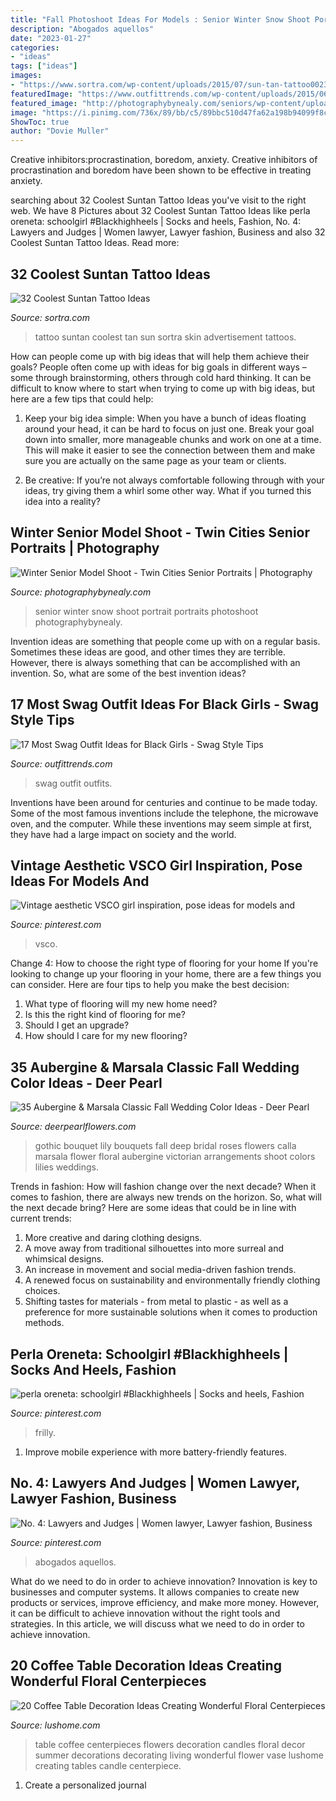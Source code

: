 ```yaml
---
title: "Fall Photoshoot Ideas For Models : Senior Winter Snow Shoot Portrait Portraits Photoshoot Photographybynealy"
description: "Abogados aquellos"
date: "2023-01-27"
categories:
- "ideas"
tags: ["ideas"]
images:
- "https://www.sortra.com/wp-content/uploads/2015/07/sun-tan-tattoo00231.jpg"
featuredImage: "https://www.outfittrends.com/wp-content/uploads/2015/06/black-girls-swag-style.jpg"
featured_image: "http://photographybynealy.com/seniors/wp-content/uploads/2016/02/29-1140-post/eagan-apple-valley-rosemount-senior-picture-ideas21.jpg"
image: "https://i.pinimg.com/736x/89/bb/c5/89bbc510d47fa62a198b94099f8c2dbe.jpg"
ShowToc: true
author: "Dovie Muller"
---
```



Creative inhibitors:procrastination, boredom, anxiety.
Creative inhibitors of procrastination and boredom have been shown to be effective in treating anxiety.

	

		
searching about 32 Coolest Suntan Tattoo Ideas you've visit to the right web. We have 8 Pictures about 32 Coolest Suntan Tattoo Ideas like perla oreneta: schoolgirl #Blackhighheels | Socks and heels, Fashion, No. 4: Lawyers and Judges | Women lawyer, Lawyer fashion, Business and also 32 Coolest Suntan Tattoo Ideas. Read more:
		
    
## 32 Coolest Suntan Tattoo Ideas

<img loading=lazy src="https://www.sortra.com/wp-content/uploads/2015/07/sun-tan-tattoo00231.jpg" onerror="this.onerror=null;this.src='https://tse2.mm.bing.net/th?id=OIP.De8qew_HULvmy9FvCBFmKQHaJ4&amp;pid=15.1';" alt="32 Coolest Suntan Tattoo Ideas">

_Source: sortra.com_

>tattoo suntan coolest tan sun sortra skin advertisement tattoos. 

	

How can people come up with big ideas that will help them achieve their goals?
People often come up with ideas for big goals in different ways – some through brainstorming, others through cold hard thinking. It can be difficult to know where to start when trying to come up with big ideas, but here are a few tips that could help:
1. Keep your big idea simple: When you have a bunch of ideas floating around your head, it can be hard to focus on just one. Break your goal down into smaller, more manageable chunks and work on one at a time. This will make it easier to see the connection between them and make sure you are actually on the same page as your team or clients.

2. Be creative: If you’re not always comfortable following through with your ideas, try giving them a whirl some other way. What if you turned this idea into a reality?

    
## Winter Senior Model Shoot - Twin Cities Senior Portraits | Photography

<img loading=lazy src="http://photographybynealy.com/seniors/wp-content/uploads/2016/02/29-1140-post/eagan-apple-valley-rosemount-senior-picture-ideas21.jpg" onerror="this.onerror=null;this.src='https://tse1.mm.bing.net/th?id=OIP.kWeQgNQUJg48wc5SCZ26ywHaLH&amp;pid=15.1';" alt="Winter Senior Model Shoot - Twin Cities Senior Portraits | Photography">

_Source: photographybynealy.com_

>senior winter snow shoot portrait portraits photoshoot photographybynealy. 

	

Invention ideas are something that people come up with on a regular basis. Sometimes these ideas are good, and other times they are terrible. However, there is always something that can be accomplished with an invention. So, what are some of the best invention ideas?

    
## 17 Most Swag Outfit Ideas For Black Girls - Swag Style Tips

<img loading=lazy src="https://www.outfittrends.com/wp-content/uploads/2015/06/black-girls-swag-style.jpg" onerror="this.onerror=null;this.src='https://tse4.mm.bing.net/th?id=OIP.jYAyrDYt_FOZcciPUBh40AHaLH&amp;pid=15.1';" alt="17 Most Swag Outfit Ideas for Black Girls - Swag Style Tips">

_Source: outfittrends.com_

>swag outfit outfits. 

	

Inventions have been around for centuries and continue to be made today. Some of the most famous inventions include the telephone, the microwave oven, and the computer. While these inventions may seem simple at first, they have had a large impact on society and the world.

    
## Vintage Aesthetic VSCO Girl Inspiration, Pose Ideas For Models And

<img loading=lazy src="https://i.pinimg.com/736x/b3/07/4e/b3074e485447c12220ea86d850fb6303.jpg" onerror="this.onerror=null;this.src='https://tse2.mm.bing.net/th?id=OIP.ngg6zXuK4PA-M8gaqTPoZQHaJ3&amp;pid=15.1';" alt="Vintage aesthetic VSCO girl inspiration, pose ideas for models and">

_Source: pinterest.com_

>vsco. 

	

Change 4: How to choose the right type of flooring for your home
If you're looking to change up your flooring in your home, there are a few things you can consider. Here are four tips to help you make the best decision: 
1. What type of flooring will my new home need?
2. Is this the right kind of flooring for me?
3. Should I get an upgrade?
4. How should I care for my new flooring?

    
## 35 Aubergine &amp; Marsala Classic Fall Wedding Color Ideas - Deer Pearl

<img loading=lazy src="https://www.deerpearlflowers.com/wp-content/uploads/2015/07/deep-red-roses-and-lily-wedding-bouquet.jpg" onerror="this.onerror=null;this.src='https://tse4.mm.bing.net/th?id=OIP.Dhp2Jk-fRBX7M31PZJdY5wHaLI&amp;pid=15.1';" alt="35 Aubergine &amp; Marsala Classic Fall Wedding Color Ideas - Deer Pearl">

_Source: deerpearlflowers.com_

>gothic bouquet lily bouquets fall deep bridal roses flowers calla marsala flower floral aubergine victorian arrangements shoot colors lilies weddings. 

	

Trends in fashion: How will fashion change over the next decade?
When it comes to fashion, there are always new trends on the horizon. So, what will the next decade bring? Here are some ideas that could be in line with current trends: 
1. More creative and daring clothing designs.
2. A move away from traditional silhouettes into more surreal and whimsical designs.
3. An increase in movement and social media-driven fashion trends.
4. A renewed focus on sustainability and environmentally friendly clothing choices. 
5. Shifting tastes for materials - from metal to plastic - as well as a preference for more sustainable solutions when it comes to production methods.

    
## Perla Oreneta: Schoolgirl #Blackhighheels | Socks And Heels, Fashion

<img loading=lazy src="https://i.pinimg.com/736x/89/bb/c5/89bbc510d47fa62a198b94099f8c2dbe.jpg" onerror="this.onerror=null;this.src='https://tse4.mm.bing.net/th?id=OIP.8LRpIoutwFA-rrWCWZO81QHaLH&amp;pid=15.1';" alt="perla oreneta: schoolgirl #Blackhighheels | Socks and heels, Fashion">

_Source: pinterest.com_

>frilly. 

	

1. Improve mobile experience with more battery-friendly features.

    
## No. 4: Lawyers And Judges | Women Lawyer, Lawyer Fashion, Business

<img loading=lazy src="https://i.pinimg.com/736x/11/02/20/110220ed3bbe73c03ea4ade57353cd71--forbes-magazine-lawyer.jpg" onerror="this.onerror=null;this.src='https://tse3.mm.bing.net/th?id=OIP.UXsJnEIQmezijxMWRtcEHgAAAA&amp;pid=15.1';" alt="No. 4: Lawyers and Judges | Women lawyer, Lawyer fashion, Business">

_Source: pinterest.com_

>abogados aquellos. 

	

What do we need to do in order to achieve innovation?
Innovation is key to businesses and computer systems. It allows companies to create new products or services, improve efficiency, and make more money. However, it can be difficult to achieve innovation without the right tools and strategies. In this article, we will discuss what we need to do in order to achieve innovation.

    
## 20 Coffee Table Decoration Ideas Creating Wonderful Floral Centerpieces

<img loading=lazy src="https://www.lushome.com/wp-content/uploads/2014/03/coffee-table-decoration-ideas-floral-centerpieces-20.jpg" onerror="this.onerror=null;this.src='https://tse2.mm.bing.net/th?id=OIP.AZnxssOLpjkKFF-Iya492wHaEc&amp;pid=15.1';" alt="20 Coffee Table Decoration Ideas Creating Wonderful Floral Centerpieces">

_Source: lushome.com_

>table coffee centerpieces flowers decoration candles floral decor summer decorations decorating living wonderful flower vase lushome creating tables candle centerpiece. 

	

1. Create a personalized journal

